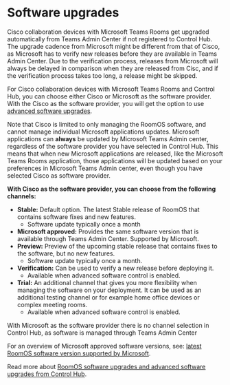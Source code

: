 # Software upgrades

Cisco collaboration devices with Microsoft Teams Rooms get upgraded automatically from Teams Admin Center if not registered to Control Hub. The upgrade cadence from Microsoft might be different from that of Cisco, as Microsoft has to verify new releases before they are available in Teams Admin Center. Due to the verification process, releases from Microsoft will always be delayed in comparison when they are released from Cisc, and if the verification process takes too long, a release might be skipped.

For Cisco collaboration devices with Microsoft Teams Rooms and Control Hub, you can choose either Cisco or Microsoft as the software provider. With the Cisco as the software provider, you will get the option to use [advanced software upgrades](https://help.webex.com/idba5c/#Cisco_Reference.dita_7275e9c5-314e-4fb3-92d5-a2c40c47ffb0).

Note that Cisco is limited to only managing the RoomOS software, and cannot manage individual Microsoft applications updates. Microsoft applications can **always** be updated by Microsoft Teams Admin center, regardless of the software provider you have selected in Control Hub. This means that when new Microsoft applications are released, like the Microsoft Teams Rooms application, those applications will be updated based on your preferences in Microsoft Teams Admin center, even though you have selected Cisco as software provider.


**With Cisco as the software provider, you can choose from the following channels:**

* **Stable:** Default option. The latest Stable release of RoomOS that contains software fixes and new features.
  * Software update typically once a month
* **Microsoft approved:** Provides the same software version that is available through Teams Admin Center. Supported by Microsoft.
* **Preview:** Preview of the upcoming stable release that contains fixes to the software, but no new features.
  *	Software update typically once a month.
* **Verification:** Can be used to verify a new release before deploying it. 
  *	Available when advanced software control is enabled.
* **Trial:** An additional channel that gives you more flexibility when managing the software on your deployment. It can be used as an additional testing channel or for example home office devices or complex meeting rooms.
  *	Available when advanced software control is enabled.

With Microsoft as the software provider there is no channel selection in Control Hub, as software is managed through Teams Admin Center

For an overview of Microsoft approved software versions, see: [latest RoomOS software version supported by Microsoft](https://learn.microsoft.com/microsoftteams/devices/certified-hardware-android?tabs=firmware#cisco).

Read more about [RoomOS software upgrades and advanced software upgrades from Control Hub](https://help.webex.com/idba5c/). 

